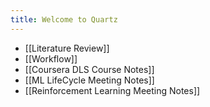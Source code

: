 ```yaml
---
title: Welcome to Quartz
---
```




 - [[Literature Review]]
 - [[Workflow]]
 - [[Coursera DLS Course Notes]]
 - [[ML LifeCycle Meeting Notes]]
 - [[Reinforcement Learning Meeting Notes]]
